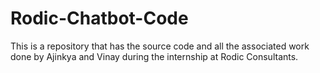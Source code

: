 # Rodic-Chatbot-Code
This is a repository that has the source code and all the associated work done by Ajinkya and Vinay during the internship at Rodic Consultants.
